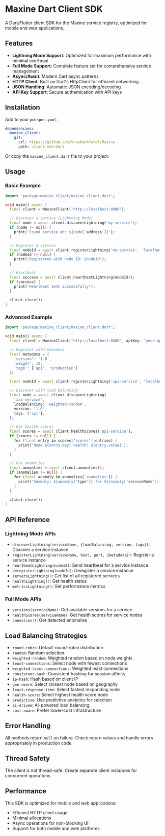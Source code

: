 # Maxine Dart Client SDK

A Dart/Flutter client SDK for the Maxine service registry, optimized for mobile and web applications.

## Features

- **Lightning Mode Support**: Optimized for maximum performance with minimal overhead
- **Full Mode Support**: Complete feature set for comprehensive service management
- **Async/Await**: Modern Dart async patterns
- **HTTP Client**: Built on Dart's HttpClient for efficient networking
- **JSON Handling**: Automatic JSON encoding/decoding
- **API Key Support**: Secure authentication with API keys

## Installation

Add to your `pubspec.yaml`:

```yaml
dependencies:
  maxine_client:
    git:
      url: https://github.com/VrushankPatel/Maxine
      path: client-sdk/dart
```

Or copy the `maxine_client.dart` file to your project.

## Usage

### Basic Example

```dart
import 'package:maxine_client/maxine_client.dart';

void main() async {
  final client = MaxineClient('http://localhost:8080');

  // Discover a service (Lightning Mode)
  final node = await client.discoverLightning('my-service');
  if (node != null) {
    print('Found service at: ${node['address']}');
  }

  // Register a service
  final nodeId = await client.registerLightning('my-service', 'localhost', 3000);
  if (nodeId != null) {
    print('Registered with node ID: $nodeId');
  }

  // Heartbeat
  final success = await client.heartbeatLightning(nodeId!);
  if (success) {
    print('Heartbeat sent successfully');
  }

  client.close();
}
```

### Advanced Example

```dart
import 'package:maxine_client/maxine_client.dart';

void main() async {
  final client = MaxineClient('http://localhost:8080', apiKey: 'your-api-key');

  // Register with metadata
  final metadata = {
    'version': '1.0',
    'weight': 10,
    'tags': ['api', 'production']
  };

  final nodeId = await client.registerLightning('api-service', 'localhost', 8080, metadata: metadata);

  // Discover with load balancing
  final node = await client.discoverLightning(
    'api-service',
    loadBalancing: 'weighted-random',
    version: '1.0',
    tags: ['api'],
  );

  // Get health scores
  final scores = await client.healthScores('api-service');
  if (scores != null) {
    for (final entry in scores['scores'].entries) {
      print('Node ${entry.key} health: ${entry.value}');
    }
  }

  // Get anomalies
  final anomalies = await client.anomalies();
  if (anomalies != null) {
    for (final anomaly in anomalies['anomalies']) {
      print('Anomaly: ${anomaly['type']} for ${anomaly['serviceName']}');
    }
  }

  client.close();
}
```

## API Reference

### Lightning Mode APIs

- `discoverLightning(serviceName, {loadBalancing, version, tags})`: Discover a service instance
- `registerLightning(serviceName, host, port, {metadata})`: Register a service instance
- `heartbeatLightning(nodeId)`: Send heartbeat for a service instance
- `deregisterLightning(nodeId)`: Deregister a service instance
- `serversLightning()`: Get list of all registered services
- `healthLightning()`: Get health status
- `metricsLightning()`: Get performance metrics

### Full Mode APIs

- `versions(serviceName)`: Get available versions for a service
- `healthScores(serviceName)`: Get health scores for service nodes
- `anomalies()`: Get detected anomalies

## Load Balancing Strategies

- `round-robin`: Default round-robin distribution
- `random`: Random selection
- `weighted-random`: Weighted random based on node weights
- `least-connections`: Select node with fewest connections
- `weighted-least-connections`: Weighted least connections
- `consistent-hash`: Consistent hashing for session affinity
- `ip-hash`: Hash based on client IP
- `geo-aware`: Select closest node based on geography
- `least-response-time`: Select fastest responding node
- `health-score`: Select highest health score node
- `predictive`: Use predictive analytics for selection
- `ai-driven`: AI-powered load balancing
- `cost-aware`: Prefer lower-cost infrastructure

## Error Handling

All methods return `null` on failure. Check return values and handle errors appropriately in production code.

## Thread Safety

The client is not thread-safe. Create separate client instances for concurrent operations.

## Performance

This SDK is optimized for mobile and web applications:
- Efficient HTTP client usage
- Minimal allocations
- Async operations for non-blocking UI
- Support for both mobile and web platforms